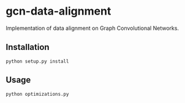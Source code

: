 # gcn-data-alignment

Implementation of data alignment on Graph Convolutional Networks.

Installation
------------

```python setup.py install```

Usage
------------

```python optimizations.py```